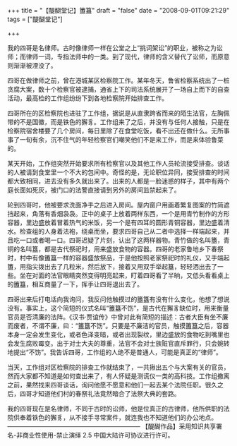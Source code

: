 +++
title = "【醍醐堂记】簠簋"
draft = "false"
date = "2008-09-01T09:21:29"
tags = ["醍醐堂记"]


+++

  我的四哥是名律师。古时像律师一样在公堂之上“挑词架讼”的职业，被称之为讼师；而律师一词，专指法师中的一类。到了现代，律师的含义替代了讼师，而原意则渐渐被湮没了。



  四哥在做律师之前，曾在港城某区检察院工作。某年冬天，鲁省检察系统出了一桩贪腐大案，数十个检察官被逮捕，通省上下的司法系统展开了一场自上而下的自查活动，最高检的工作组纷纷下到各地检察院开始排查工作。



  四哥所在的区检察院也进驻了工作组，据说是从直隶跨省而来的陌生法官，左胸佩带的不是国徽，而是铁色的獬豸。工作组来了之后，并没有与任何人接触，只是在检察院宿舍楼要了几个房间，每日里除了在食堂吃饭，看不出还在做什么。无所事事了一旬有余，沉不住气的年轻检察官们嘲笑他们不是来工作，而是来体验鲁菜的。



  某天开始，工作组突然开始要求所有检察官以及其他工作人员轮流接受排查。谈话的人被请到食堂里一个不大的包间中。奇怪的是，无论职位异同，接受排查的时间都大致相同，进去没有多久就出来了。出来的人都是一脸迷惑的样子，其中有两个庭长面如死灰，被门口的法警直接请到另外的房间监禁起来了。



  轮到四哥时，他被要求洗面净手之后进入房间。屋内窗户用画着繁复图案的竹简遮挡起来，角落有香烟袅袅。正中的桌子上放着两样东西，一个是用青竹制作的方形容器，里边盛放着冒着热气的米饭，另一个是有四耳的圆形青铜容器，里边盛着清水。检查组的人身着法袍，绕桌而坐，要求四哥自己从二者中选择一样端起来，并且吃一口或者喝一口。四哥迟疑了片刻，认出了这两样器物。青竹做的名叫簠，青铜的名叫簋，都是古代祭祀时，用来盛放食物的容器。四哥的老家鲁地乡下春祭时，村中有像簠簋一样的容器盛放祭品，于是他按照老家祭祀时的礼仪，又手端起簠，用指尖拨出去了几粒米，然后放下，接着又用双手举起簋，轻轻洒出去了一些。坐在对面的法官眼睛突然变得明亮起来，盯着四哥看了半晌，又低头看看桌上的簠簋，相互商量了一下，挥手让四哥退出去了。



  四哥出来后打电话向我询问，我反问他触摸过的簠簋有没有什么变化，他想了想说没有。事实上，这个简短的仪式名叫“簠簋不饬”，是古代在獬豸缺位时，用来衡量官员是否清廉的法阵。《汉书·贾谊传》中曾对此有简短的描述：古者大臣有坐不廉而废者，不谓不廉，曰：“簠簋不饬”。只要是不廉洁的官员，触摸簠簋之后，容器本身一定会发生变化，或者色泽变暗，或者出现裂纹，里边盛放的食物吃到嘴里也会发生腐败霉变。出于对士大夫的尊重，法官不会对士族赃官直斥罪行，只会婉转地提出“不饬”。我告诉四哥，工作组的人绝不是普通人，可能是真正的“律师”。



  当天，工作组对区检察院的排查工作就结束了，一共揪出五个与大案有关的官员，然而大家都不知道是如何查出来了，有人怀疑是测谎仪一类的高科技。工作组撤离之前，果然找来四哥谈话，询问他愿不愿意和他们一起去某个法院任职。很久之后，四哥才知道他们村的春祭礼法竟然暗合了法祭大典的套路。



  我的四哥现在是名律师，不同于古时的讼师，他是位真正的古律师，他所供职的法院供奉着铁色的獬豸，从不接手寻常案件，就连我也不知道他们的办公地点。 &#8212;&#8212;&#8212;&#8212;&#8212;&#8212;&#8212;&#8212;&#8212;&#8212;&#8212;&#8212;&#8212;&#8212;&#8212;&#8212;&#8212;&#8212;&#8212;&#8212;&#8212;&#8211;  【醍醐作品】采用知识共享署名-非商业性使用-禁止演绎 2.5 中国大陆许可协议进行许可。
